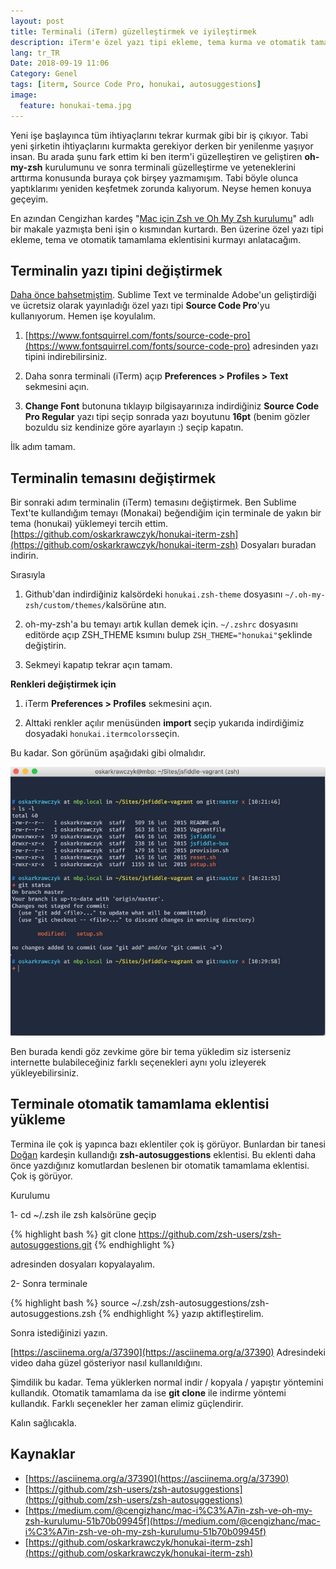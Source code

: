 ```yaml
---
layout: post
title: Terminali (iTerm) güzelleştirmek ve iyileştirmek
description: iTerm'e özel yazı tipi ekleme, tema kurma ve otomatik tamamlama özelliği eklemesi anltılmaktadır
lang: tr_TR
Date: 2018-09-19 11:06
Category: Genel
tags: [iterm, Source Code Pro, honukai, autosuggestions]
image:
  feature: honukai-tema.jpg
---
```


Yeni işe başlayınca tüm ihtiyaçlarını tekrar kurmak gibi bir iş çıkıyor. Tabi yeni şirketin ihtiyaçlarını kurmakta gerekiyor derken bir yenilenme yaşıyor insan. Bu arada şunu fark ettim ki ben iterm'i güzelleştiren ve geliştiren **oh-my-zsh** kurulumunu ve sonra terminali güzelleştirme ve yeteneklerini arttırma konusunda buraya çok birşey yazmamışım. Tabi böyle olunca yaptıklarımı yeniden keşfetmek zorunda kalıyorum. Neyse hemen konuya geçeyim.

En azından Cengizhan kardeş "[Mac için Zsh ve Oh My Zsh kurulumu](https://medium.com/@cengizhanc/mac-i%C3%A7in-zsh-ve-oh-my-zsh-kurulumu-51b70b09945f)" adlı bir makale yazmışta beni işin o kısmından kurtardı. Ben üzerine özel yazı tipi ekleme, tema ve otomatik tamamlama eklentisini kurmayı anlatacağım. 

## Terminalin yazı tipini değiştirmek

[Daha önce bahsetmiştim](https://fatihhayrioglu.com/sublime-textde-dosya-ve-klasorleri-haric-tutma/). Sublime Text ve terminalde Adobe'un geliştirdiği ve ücretsiz olarak yayınladığı özel yazı tipi **Source Code Pro**'yu kullanıyorum. Hemen işe koyulalım.

 1. [https://www.fontsquirrel.com/fonts/source-code-pro](https://www.fontsquirrel.com/fonts/source-code-pro) adresinden yazı tipini indirebilirsiniz. 

 2. Daha sonra terminali (iTerm) açıp **Preferences > Profiles > Text** sekmesini açın.

 3. **Change Font** butonuna tıklayıp bilgisayarınıza indirdiğiniz **Source Code Pro Regular** yazı tipi seçip sonrada yazı boyutunu **16pt** (benim gözler bozuldu siz kendinize göre ayarlayın :) seçip kapatın. 

İlk adım tamam.

## Terminalin temasını değiştirmek

Bir sonraki adım terminalin (iTerm) temasını değiştirmek. Ben Sublime Text'te kullandığım temayı (Monakai) beğendiğim için terminale de yakın bir tema (honukai) yüklemeyi tercih ettim. [https://github.com/oskarkrawczyk/honukai-iterm-zsh](https://github.com/oskarkrawczyk/honukai-iterm-zsh) Dosyaları buradan indirin. 

Sırasıyla

 1. Github'dan indirdiğiniz kalsördeki `honukai.zsh-theme` dosyasını `~/.oh-my-zsh/custom/themes/`kalsörüne atın.

 2. oh-my-zsh'a bu temayı artık kullan demek için.   `~/.zshrc` dosyasını editörde açıp ZSH_THEME ksımını bulup `ZSH_THEME="honukai"`şeklinde değiştirin.

 3. Sekmeyi kapatıp tekrar açın tamam.

**Renkleri değiştirmek için**

 1. iTerm **Preferences > Profiles** sekmesini açın.

 2. Alttaki renkler açılır menüsünden **import** seçip yukarıda indirdiğimiz dosyadaki `honukai.itermcolors`seçin.

Bu kadar. Son görünüm aşağıdaki gibi olmalıdır.

![Honukai Tema Görüntüsü](/images/honukai-tema.jpg)

Ben burada kendi göz zevkime göre bir tema yükledim siz isterseniz internette bulabileceğiniz farklı seçenekleri aynı yolu izleyerek yükleyebilirsiniz.

##	Terminale otomatik tamamlama eklentisi yükleme

Termina ile çok iş yapınca bazı eklentiler çok iş görüyor. Bunlardan bir tanesi [Doğan](https://twitter.com/dodothebird) kardeşin kullandığı **zsh-autosuggestions** eklentisi. Bu eklenti daha önce yazdığınız komutlardan beslenen bir otomatik tamamlama eklentisi. Çok iş görüyor. 

Kurulumu

1- cd ~/.zsh  ile zsh kalsörüne geçip

{% highlight bash %}
git clone https://github.com/zsh-users/zsh-autosuggestions.git
{% endhighlight %}

adresinden dosyaları kopyalayalım. 

2-  Sonra terminale

{% highlight bash %}
source ~/.zsh/zsh-autosuggestions/zsh-autosuggestions.zsh
{% endhighlight %}
yazıp aktifleştirelim.

Sonra istediğinizi yazın. 

[https://asciinema.org/a/37390](https://asciinema.org/a/37390) Adresindeki video daha güzel gösteriyor nasıl kullanıldığını.

Şimdilik bu kadar. Tema yüklerken normal indir / kopyala / yapıştır yöntemini kullandık. Otomatik tamamlama da ise **git clone** ile indirme yöntemi kullandık. Farklı seçenekler her zaman elimiz güçlendirir.

Kalın sağlıcakla.

## Kaynaklar

 - [https://asciinema.org/a/37390](https://asciinema.org/a/37390)
 - [https://github.com/zsh-users/zsh-autosuggestions](https://github.com/zsh-users/zsh-autosuggestions)
 - [https://medium.com/@cengizhanc/mac-i%C3%A7in-zsh-ve-oh-my-zsh-kurulumu-51b70b09945f](https://medium.com/@cengizhanc/mac-i%C3%A7in-zsh-ve-oh-my-zsh-kurulumu-51b70b09945f)
 - [https://github.com/oskarkrawczyk/honukai-iterm-zsh](https://github.com/oskarkrawczyk/honukai-iterm-zsh)